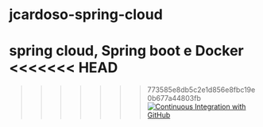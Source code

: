 # jcardoso-spring-cloud
spring cloud, Spring boot e Docker
<<<<<<< HEAD
=======


>>>>>>> 773585e8db5c2e1d856e8fbc19e0b677a44803fb
[![Continuous Integration with GitHub](https://github.com/JadersonCardoso/jcardoso-spring-cloud/actions/workflows/docker-publish.yml/badge.svg)](https://github.com/JadersonCardoso/jcardoso-spring-cloud/actions/workflows/docker-publish.yml)
